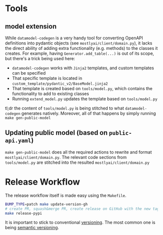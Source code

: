 # Tools

## model extension

While `datamodel-codegen` is a very handy tool for converting OpenAPI definitions into
pydantic objects (see `mostlyai/client/domain.py`), it lacks the direct ability of adding extra functionality (e.g. methods)
to the classes it creates. For example, having `Generator.add_table(...)` is out of its scope, but
there's a trick being used here:
- `datamodel-codegen` works with `Jinja2` templates, and custom templates can be specified
- That specific template is located in `custom_template/pydantic_v2/BaseModel.jinja2`
- That template is created based on `tools/model.py`, which contains the functionality to add to existing classes
- Running `extend_model.py` updates the template based on `tools/model.py`

tl;dr the content of `tools/model.py` is being stitched to what `datamodel-codegen` generates natively.
Moreover, all of that happens by simply running `make gen-public-model`

## Updating public model (based on `public-api.yaml`)

`make gen-public-model` does all the required actions to rewrite and format `mostlyai/client/domain.py`. The relevant code sections from `tools/model.py` are stitched into the resulted `mostlyai/client/domain.py`

# Release Workflow

The release workflow itself is made easy using the `Makefile`.

```bash
BUMP_TYPE=patch make update-version-gh
# create PR, squash&merge PR, create release on GitHub with the new tag
make release-pypi
```

It is important to stick to conventional [versioning](https://py-pkgs.org/07-releasing-versioning.html).
The most common one is being [semantic versioning](https://semver.org/).
